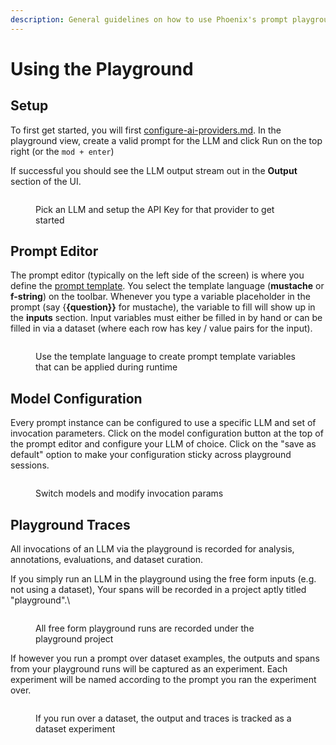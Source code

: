 ```yaml
---
description: General guidelines on how to use Phoenix's prompt playground
---
```


# Using the Playground

## Setup

To first get started, you will first [configure-ai-providers.md](configure-ai-providers.md "mention"). In the playground view, create a valid prompt for the LLM and click Run on the top right (or the `mod + enter`)

If successful you should see the LLM output stream out in the **Output** section of the UI.

<figure><img src="https://storage.googleapis.com/arize-phoenix-assets/assets/images/playground_overview.png" alt=""><figcaption><p>Pick an LLM and setup the API Key for that provider to get started</p></figcaption></figure>

## Prompt Editor

The prompt editor (typically on the left side of the screen)  is where you define the [prompt template](../concepts-prompts.md#prompt-templates). You select the template language (**mustache** or **f-string**)  on the toolbar. Whenever you type a variable placeholder in the prompt (say {**{question\}}** for mustache), the variable to fill will show up in the **inputs** section. Input variables must either be filled in by hand or can be filled in via a dataset (where each row has key / value pairs for the input).

<figure><img src="https://storage.googleapis.com/arize-phoenix-assets/assets/gifs/variable_substitution.gif" alt=""><figcaption><p>Use the template language to create prompt template variables that can be applied during runtime</p></figcaption></figure>



## Model Configuration

Every prompt instance can be configured to use a specific LLM and set of invocation parameters. Click on the model configuration button at the top of the prompt editor and configure your LLM of choice. Click on the "save as default" option to make your configuration sticky across playground sessions.

<figure><img src="https://storage.googleapis.com/arize-phoenix-assets/assets/gifs/model_config.gif" alt=""><figcaption><p>Switch models and modify invocation params</p></figcaption></figure>



## Playground Traces

All invocations of an LLM via the playground is recorded for analysis, annotations, evaluations, and dataset curation.

If you simply run an LLM in the playground using the free form inputs (e.g. not using a dataset), Your spans will be recorded in a project aptly titled "playground".\


<figure><img src="https://storage.googleapis.com/arize-phoenix-assets/assets/images/playground_project.png" alt=""><figcaption><p>All free form playground runs are recorded under the playground project </p></figcaption></figure>

If however you run a prompt over dataset examples, the outputs and spans from your playground runs will be captured as an experiment. Each experiment will be named according to the prompt you ran the experiment over.

<figure><img src="https://storage.googleapis.com/arize-phoenix-assets/assets/images/playground_experiment.png" alt=""><figcaption><p>If you run over a dataset, the output and traces is tracked as a dataset experiment</p></figcaption></figure>





